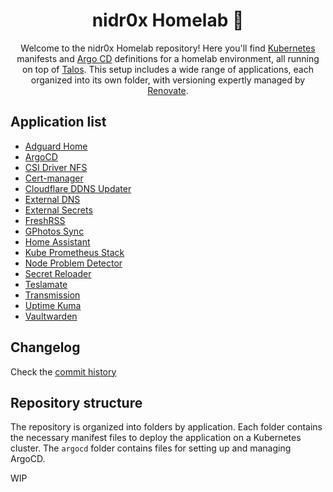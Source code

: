 <div align="center">

# nidr0x Homelab 🏡

Welcome to the nidr0x Homelab repository! Here you'll find [Kubernetes](https://kubernetes.io/) manifests and [Argo CD](https://argoproj.github.io/cd/) definitions for a homelab environment, all running on top of [Talos](https://talos.dev). This setup includes a wide range of applications, each organized into its own folder, with versioning expertly managed by [Renovate](https://www.mend.io/renovate/).

</div>

## Application list

- [Adguard Home](https://github.com/AdguardTeam/AdGuardHome)
- [ArgoCD](https://github.com/argoproj/argo-cd)
- [CSI Driver NFS](https://github.com/kubernetes-csi/csi-driver-nfs)
- [Cert-manager](https://github.com/cert-manager/cert-manager)
- [Cloudflare DDNS Updater](https://github.com/nidr0x/cloudflare-ddns-updater)
- [External DNS](https://github.com/kubernetes-sigs/external-dns)
- [External Secrets](https://github.com/external-secrets/external-secrets)
- [FreshRSS](https://github.com/FreshRSS/FreshRSS)
- [GPhotos Sync](https://github.com/gilesknap/gphotos-sync)
- [Home Assistant](https://github.com/home-assistant/docker)
- [Kube Prometheus Stack](https://github.com/prometheus-community/helm-charts/tree/main/charts/kube-prometheus-stack)
- [Node Problem Detector](https://github.com/kubernetes/node-problem-detector)
- [Secret Reloader](https://github.com/stakater/Reloader)
- [Teslamate](https://github.com/teslamate-org/teslamate)
- [Transmission](https://github.com/transmission/transmission)
- [Uptime Kuma](https://github.com/louislam/uptime-kuma)
- [Vaultwarden](https://github.com/dani-garcia/vaultwarden)

## Changelog

Check the [commit history](https://github.com/nidr0x/homelab/commits/master)

## Repository structure

The repository is organized into folders by application. Each folder contains the necessary manifest files to deploy the application on a Kubernetes cluster. The `argocd` folder contains files for setting up and managing ArgoCD.

WIP
